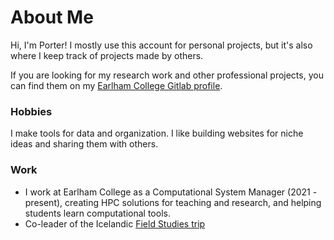 # About Me
Hi, I'm Porter!
I mostly use this account for personal projects, but it's also where I keep track of projects made by others. 

If you are looking for my research work and other professional projects, you can find them on my [Earlham College Gitlab profile](https://code.cs.earlham.edu/pelibby16).

### Hobbies
I make tools for data and organization. I like building websites for niche ideas and sharing them with others.

### Work
- I work at Earlham College as a Computational System Manager (2021 - present), creating HPC solutions for teaching and research, and helping students learn computational tools.
- Co-leader of the Icelandic [Field Studies trip](https://fieldscience.cs.earlham.edu/)


